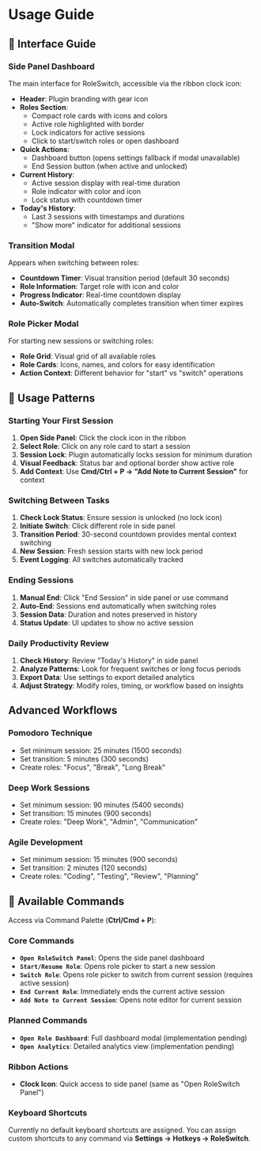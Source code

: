 # Usage Guide

## 📱 Interface Guide

### Side Panel Dashboard
The main interface for RoleSwitch, accessible via the ribbon clock icon:

- **Header**: Plugin branding with gear icon
- **Roles Section**:
  - Compact role cards with icons and colors
  - Active role highlighted with border
  - Lock indicators for active sessions
  - Click to start/switch roles or open dashboard
- **Quick Actions**:
  - Dashboard button (opens settings fallback if modal unavailable)
  - End Session button (when active and unlocked)
- **Current History**:
  - Active session display with real-time duration
  - Role indicator with color and icon
  - Lock status with countdown timer
- **Today's History**:
  - Last 3 sessions with timestamps and durations
  - "Show more" indicator for additional sessions

### Transition Modal
Appears when switching between roles:
- **Countdown Timer**: Visual transition period (default 30 seconds)
- **Role Information**: Target role with icon and color
- **Progress Indicator**: Real-time countdown display
- **Auto-Switch**: Automatically completes transition when timer expires

### Role Picker Modal
For starting new sessions or switching roles:
- **Role Grid**: Visual grid of all available roles
- **Role Cards**: Icons, names, and colors for easy identification
- **Action Context**: Different behavior for "start" vs "switch" operations

## 🎯 Usage Patterns

### Starting Your First Session
1. **Open Side Panel**: Click the clock icon in the ribbon
2. **Select Role**: Click on any role card to start a session
3. **Session Lock**: Plugin automatically locks session for minimum duration
4. **Visual Feedback**: Status bar and optional border show active role
5. **Add Context**: Use **Cmd/Ctrl + P → "Add Note to Current Session"** for context

### Switching Between Tasks
1. **Check Lock Status**: Ensure session is unlocked (no lock icon)
2. **Initiate Switch**: Click different role in side panel
3. **Transition Period**: 30-second countdown provides mental context switching
4. **New Session**: Fresh session starts with new lock period
5. **Event Logging**: All switches automatically tracked

### Ending Sessions
1. **Manual End**: Click "End Session" in side panel or use command
2. **Auto-End**: Sessions end automatically when switching roles
3. **Session Data**: Duration and notes preserved in history
4. **Status Update**: UI updates to show no active session

### Daily Productivity Review
1. **Check History**: Review "Today's History" in side panel
2. **Analyze Patterns**: Look for frequent switches or long focus periods
3. **Export Data**: Use settings to export detailed analytics
4. **Adjust Strategy**: Modify roles, timing, or workflow based on insights

## Advanced Workflows

### Pomodoro Technique
- Set minimum session: 25 minutes (1500 seconds)
- Set transition: 5 minutes (300 seconds)
- Create roles: "Focus", "Break", "Long Break"

### Deep Work Sessions
- Set minimum session: 90 minutes (5400 seconds)
- Set transition: 15 minutes (900 seconds)
- Create roles: "Deep Work", "Admin", "Communication"

### Agile Development
- Set minimum session: 15 minutes (900 seconds)
- Set transition: 2 minutes (120 seconds)
- Create roles: "Coding", "Testing", "Review", "Planning"

## 🔧 Available Commands

Access via Command Palette (**Ctrl/Cmd + P**):

### Core Commands
- **`Open RoleSwitch Panel`**: Opens the side panel dashboard
- **`Start/Resume Role`**: Opens role picker to start a new session
- **`Switch Role`**: Opens role picker to switch from current session (requires active session)
- **`End Current Role`**: Immediately ends the current active session
- **`Add Note to Current Session`**: Opens note editor for current session

### Planned Commands
- **`Open Role Dashboard`**: Full dashboard modal (implementation pending)
- **`Open Analytics`**: Detailed analytics view (implementation pending)

### Ribbon Actions
- **Clock Icon**: Quick access to side panel (same as "Open RoleSwitch Panel")

### Keyboard Shortcuts
Currently no default keyboard shortcuts are assigned. You can assign custom shortcuts to any command via **Settings → Hotkeys → RoleSwitch**.